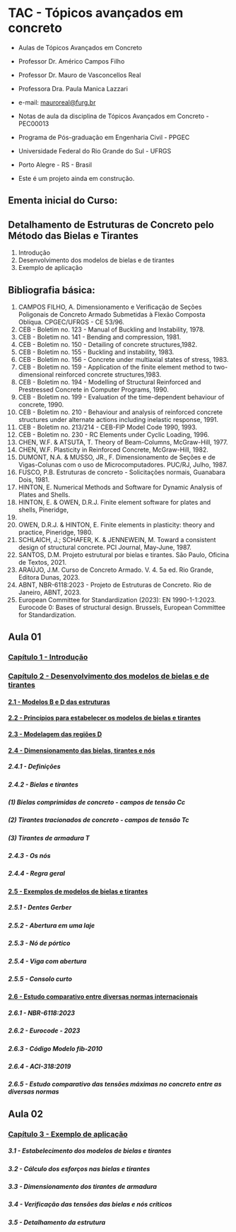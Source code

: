 # __TAC - Tópicos avançados em concreto__  
* Aulas de Tópicos Avançados em Concreto
* Professor Dr. Américo Campos Filho
* Professor Dr. Mauro de Vasconcellos Real
* Professora Dra. Paula Manica Lazzari

* e-mail: mauroreal@furg.br
* Notas de aula da disciplina de Tópicos Avançados em Concreto - PEC00013
* Programa de Pós-graduação em Engenharia Civil  - PPGEC
* Universidade Federal do Rio Grande do Sul - UFRGS
* Porto Alegre - RS - Brasil
* Este é um projeto ainda em construção.

## __Ementa inicial do Curso:__

## __Detalhamento de Estruturas de Concreto pelo Método das Bielas e Tirantes__

1. Introdução
2. Desenvolvimento dos modelos de bielas e de tirantes
3. Exemplo de aplicação


## __Bibliografia básica:__

1. CAMPOS FILHO, A. Dimensionamento e Verificação de Seções Poligonais de 
Concreto Armado Submetidas à Flexão Composta Oblíqua. CPGEC/UFRGS - CE 
53/96. 
2. CEB - Boletim no. 123 - Manual of Buckling and Instability, 1978. 
3. CEB - Boletim no. 141 - Bending and compression, 1981. 
4. CEB - Boletim no. 150 - Detailing of concrete structures,1982. 
5. CEB - Boletim no. 155 - Buckling and instability, 1983. 
6. CEB - Boletim no. 156 - Concrete under multiaxial states of stress, 1983. 
7. CEB - Boletim no. 159 - Application of the finite element method to two-dimensional 
reinforced concrete structures,1983. 
8. CEB - Boletim no. 194 - Modelling of Structural Reinforced and Prestressed Concrete in 
Computer Programs, 1990. 
9. CEB - Boletim no. 199 - Evaluation of the time-dependent behaviour of concrete, 1990. 
10. CEB - Boletim no. 210 - Behaviour and analysis of reinforced concrete structures under 
alternate actions including inelastic response, 1991. 
11. CEB - Boletim no. 213/214 - CEB-FIP Model Code 1990, 1993. 
12. CEB - Boletim no. 230 - RC Elements under Cyclic Loading, 1996. 
13. CHEN, W.F. & ATSUTA, T.  Theory of Beam-Columns, McGraw-Hill, 1977. 
14. CHEN, W.F.  Plasticity in Reinforced Concrete, McGraw-Hill, 1982. 
15. DUMONT, N.A. & MUSSO, JR., F. Dimensionamento de Seções e de Vigas-Colunas com 
o uso de Microcomputadores. PUC/RJ, Julho, 1987. 
16. FUSCO, P.B.  Estruturas de concreto - Solicitações normais, Guanabara Dois, 1981. 
17. HINTON, E. Numerical Methods and Software for Dynamic Analysis of Plates and Shells. 
18. HINTON, E. & OWEN, D.R.J. Finite element software for plates and shells, Pineridge, 
1984. 
19. OWEN, D.R.J. & HINTON, E. Finite elements in plasticity: theory and practice, 
Pineridge, 1980. 
20. SCHLAICH, J.; SCHAFER, K. & JENNEWEIN, M.  Toward a consistent design of structural 
concrete.  PCI Journal, May-June, 1987.
21. SANTOS, D.M. Projeto estrutural por bielas e tirantes. São Paulo, Oficina de Textos, 2021. 
22. ARAÚJO, J.M. Curso de Concreto Armado. V. 4. 5a ed. Rio Grande, Editora Dunas, 2023.
23. ABNT, NBR-6118:2023 - Projeto de Estruturas de Concreto. Rio de Janeiro, ABNT, 2023.
24. European Committee for Standardization (2023): EN 1990-1-1:2023. Eurocode 0: Bases of structural design. Brussels, European Committee for Standardization.

## __Aula 01__

### [Capítulo 1 - Introdução](https://nbviewer.org/github/mvreal/ST/blob/main/Capitulo_1.ipynb)

### [Capítulo 2 - Desenvolvimento dos modelos de bielas e de tirantes](https://nbviewer.org/github/mvreal/ST/blob/main/Capitulo_2.ipynb)

#### [2.1 - Modelos B e D das estruturas](https://nbviewer.org/github/mvreal/ST/blob/main/Capitulo_2-1.ipynb)

#### [2.2 - Princípios para estabelecer os modelos de bielas e tirantes](https://nbviewer.org/github/mvreal/ST/blob/main/Capitulo_2-2.ipynb)

#### [2.3 - Modelagem das regiões D](https://nbviewer.org/github/mvreal/ST/blob/main/Capitulo_2-3.ipynb)

#### [2.4 - Dimensionamento das bielas, tirantes e nós](https://nbviewer.org/github/mvreal/ST/blob/main/Capitulo_2-4.ipynb)

##### 2.4.1 - Definições

##### 2.4.2 - Bielas e tirantes

##### (1) Bielas comprimidas de concreto - campos de tensão Cc
##### (2) Tirantes tracionados de concreto - campos de tensão Tc
##### (3) Tirantes de armadura T

##### 2.4.3 - Os nós

##### 2.4.4 - Regra geral

#### [2.5 - Exemplos de modelos de bielas e tirantes](https://nbviewer.org/github/mvreal/ST/blob/main/Capitulo_2-5.ipynb)

##### 2.5.1 - Dentes Gerber
##### 2.5.2 - Abertura em uma laje 
##### 2.5.3 - Nó de pórtico
##### 2.5.4 - Viga com abertura
##### 2.5.5 - Consolo curto

#### [2.6 - Estudo comparativo entre diversas normas internacionais](https://nbviewer.org/github/mvreal/ST/blob/main/Capitulo_2-6.ipynb)

##### 2.6.1 - NBR-6118:2023
##### 2.6.2 - Eurocode - 2023 
##### 2.6.3 - Código Modelo fib-2010
##### 2.6.4 - ACI-318:2019
##### 2.6.5 - Estudo comparativo das tensões máximas no concreto entre as diversas normas


## __Aula 02__

### [Capítulo 3 - Exemplo de aplicação](https://nbviewer.org/github/mvreal/ST/blob/main/Capitulo_3.ipynb)


##### 3.1 - Estabelecimento dos modelos de bielas e tirantes

##### 3.2 - Cálculo dos esforços nas bielas e tirantes

##### 3.3 - Dimensionamento dos tirantes de armadura

##### 3.4 - Verificação das tensões das bielas e nós críticos

##### 3.5 - Detalhamento da estrutura

